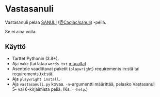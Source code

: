 # Vastasanuli

Vastasanuli pelaa [SANULI](https://sanuli.fi/) ([@Cadiac/sanuli](https://github.com/Cadiac/sanuli)) -peliä.

Se ei aina voita.

## Käyttö

* Tarttet Pythonin (3.8+).
* Aja `make` (tai lataa `words.txt` [muualta](https://github.com/akx/fi-words/))
* Asentele vaadittavat paketit (`playwright`) requirements.in:stä tai requirements.txt:stä.
* Aja `playwright install`.
* Aja `vastasanuli.py` kovaa.
  `-n`-argumentti määrittää, pelaako Vastasanuli 5- vai 6-kirjaimista peliä. (Ks. `--help`.)
